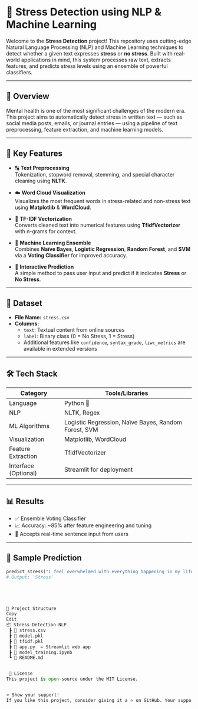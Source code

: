 # 🧠 Stress Detection using NLP & Machine Learning

Welcome to the **Stress Detection** project! This repository uses cutting-edge Natural Language Processing (NLP) and Machine Learning techniques to detect whether a given text expresses **stress** or **no stress**. Built with real-world applications in mind, this system processes raw text, extracts features, and predicts stress levels using an ensemble of powerful classifiers.

---

## 📌 Overview

Mental health is one of the most significant challenges of the modern era. This project aims to automatically detect stress in written text — such as social media posts, emails, or journal entries — using a pipeline of text preprocessing, feature extraction, and machine learning models.

---

## 🚀 Key Features

- 🔠 **Text Preprocessing**  
  Tokenization, stopword removal, stemming, and special character cleaning using **NLTK**.

- ☁️ **Word Cloud Visualization**  
  Visualizes the most frequent words in stress-related and non-stress text using **Matplotlib** & **WordCloud**.

- 🧮 **TF-IDF Vectorization**  
  Converts cleaned text into numerical features using **TfidfVectorizer** with n-grams for context.

- 🤖 **Machine Learning Ensemble**  
  Combines **Naïve Bayes**, **Logistic Regression**, **Random Forest**, and **SVM** via a **Voting Classifier** for improved accuracy.

- 🧪 **Interactive Prediction**  
  A simple method to pass user input and predict if it indicates **Stress** or **No Stress**.

---

## 📂 Dataset

- **File Name:** `stress.csv`  
- **Columns:**  
  - `text`: Textual content from online sources  
  - `label`: Binary class (0 = No Stress, 1 = Stress)  
  - Additional features like `confidence`, `syntax_grade`, `liwc_metrics` are available in extended versions

---

## 🛠️ Tech Stack

| Category        | Tools/Libraries                                   |
|-----------------|---------------------------------------------------|
| Language        | Python 🐍                                         |
| NLP             | NLTK, Regex                                       |
| ML Algorithms   | Logistic Regression, Naïve Bayes, Random Forest, SVM |
| Visualization   | Matplotlib, WordCloud                             |
| Feature Extraction | TfidfVectorizer                               |
| Interface (Optional) | Streamlit for deployment                    |

---

## 📊 Results

- ✅ Ensemble Voting Classifier
- 📈 Accuracy: ~85% after feature engineering and tuning
- 🧪 Accepts real-time sentence input from users

---

## 🧪 Sample Prediction

```python
predict_stress("I feel overwhelmed with everything happening in my life.")
# Output: 'Stress'





📁 Project Structure
Copy
Edit
📦 Stress-Detection-NLP
 ┣ 📄 stress.csv
 ┣ 📄 model.pkl
 ┣ 📄 tfidf.pkl
 ┣ 📄 app.py  ← Streamlit web app
 ┣ 📄 model_training.ipynb
 ┗ 📄 README.md


 📜 License
This project is open-source under the MIT License.


⭐️ Show your support!
If you like this project, consider giving it a ⭐ on GitHub. Your support motivates us to improve and expand the project!


